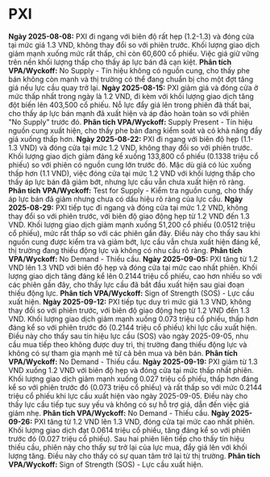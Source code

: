 # PXI

**Ngày 2025-08-08:** PXI đi ngang với biên độ rất hẹp (1.2-1.3) và đóng cửa tại mức giá 1.3 VND, không thay đổi so với phiên trước. Khối lượng giao dịch giảm mạnh xuống mức rất thấp, chỉ còn 60,600 cổ phiếu. Việc giá giữ vững trên nền khối lượng thấp cho thấy áp lực bán đã cạn kiệt. **Phân tích VPA/Wyckoff:** No Supply - Tín hiệu không có nguồn cung, cho thấy phe bán không còn mạnh và thị trường có thể đang chuẩn bị cho một đợt tăng giá nếu lực cầu quay trở lại.
**Ngày 2025-08-15:** PXI giảm giá và đóng cửa ở mức thấp nhất trong ngày là 1.2 VND, đi kèm với khối lượng giao dịch tăng đột biến lên 403,500 cổ phiếu. Nỗ lực đẩy giá lên trong phiên đã thất bại, cho thấy áp lực bán mạnh đã xuất hiện và áp đảo hoàn toàn so với phiên "No Supply" trước đó. **Phân tích VPA/Wyckoff:** Supply Present - Tín hiệu nguồn cung xuất hiện, cho thấy phe bán đang kiểm soát và có khả năng đẩy giá xuống thấp hơn.
**Ngày 2025-08-22:** PXI đi ngang với biên độ hẹp (1.1-1.3 VND) và đóng cửa tại mức 1.2 VND, không thay đổi so với phiên trước. Khối lượng giao dịch giảm đáng kể xuống 133,800 cổ phiếu (0.1338 triệu cổ phiếu) so với phiên có nguồn cung lớn trước đó. Mặc dù giá có lúc xuống thấp hơn (1.1 VND), việc đóng cửa tại mức 1.2 VND với khối lượng thấp cho thấy áp lực bán đã giảm bớt, nhưng lực cầu vẫn chưa xuất hiện rõ ràng. **Phân tích VPA/Wyckoff:** Test for Supply - Kiểm tra nguồn cung, cho thấy áp lực bán đã giảm nhưng chưa có dấu hiệu rõ ràng của lực cầu.
**Ngày 2025-08-29:** PXI tiếp tục đi ngang và đóng cửa tại mức 1.2 VND, không thay đổi so với phiên trước, với biên độ giao động hẹp từ 1.2 VND đến 1.3 VND. Khối lượng giao dịch giảm mạnh xuống 51,200 cổ phiếu (0.0512 triệu cổ phiếu), mức rất thấp so với các phiên gần đây. Điều này cho thấy sau khi nguồn cung được kiểm tra và giảm bớt, lực cầu vẫn chưa xuất hiện đáng kể, thị trường đang thiếu động lực và không có nhu cầu rõ ràng. **Phân tích VPA/Wyckoff:** No Demand - Thiếu cầu.
**Ngày 2025-09-05:** PXI tăng từ 1.2 VND lên 1.3 VND với biên độ hẹp và đóng cửa tại mức cao nhất phiên. Khối lượng giao dịch tăng đáng kể lên 0.2144 triệu cổ phiếu, cao hơn nhiều so với các phiên gần đây, cho thấy lực cầu đã bắt đầu xuất hiện sau giai đoạn thiếu động lực. **Phân tích VPA/Wyckoff:** Sign of Strength (SOS) - Lực cầu xuất hiện.
**Ngày 2025-09-12:** PXI tiếp tục duy trì mức giá 1.3 VND, không thay đổi so với phiên trước, với biên độ giao động hẹp từ 1.2 VND đến 1.3 VND. Khối lượng giao dịch giảm mạnh xuống 0.073 triệu cổ phiếu, thấp hơn đáng kể so với phiên trước đó (0.2144 triệu cổ phiếu) khi lực cầu xuất hiện. Điều này cho thấy sau tín hiệu lực cầu (SOS) vào ngày 2025-09-05, nhu cầu mua tiếp theo không được duy trì, thị trường đang thiếu động lực và không có sự tham gia mạnh mẽ từ cả bên mua và bên bán. **Phân tích VPA/Wyckoff:** No Demand - Thiếu cầu.
**Ngày 2025-09-19:** PXI giảm từ 1.3 VND xuống 1.2 VND với biên độ hẹp và đóng cửa tại mức thấp nhất phiên. Khối lượng giao dịch giảm mạnh xuống 0.027 triệu cổ phiếu, thấp hơn đáng kể so với phiên trước đó (0.073 triệu cổ phiếu) và rất thấp so với mức 0.2144 triệu cổ phiếu khi lực cầu xuất hiện vào ngày 2025-09-05. Điều này cho thấy lực cầu tiếp tục suy yếu và không có sự hỗ trợ giá, dẫn đến việc giá giảm nhẹ. **Phân tích VPA/Wyckoff:** No Demand - Thiếu cầu.
**Ngày 2025-09-26:** PXI tăng từ 1.2 VND lên 1.3 VND, đóng cửa tại mức cao nhất phiên. Khối lượng giao dịch đạt 0.0614 triệu cổ phiếu, tăng đáng kể so với phiên trước đó (0.027 triệu cổ phiếu). Sau hai phiên liên tiếp cho thấy tín hiệu thiếu cầu, phiên này cho thấy sự trở lại của lực mua, đẩy giá lên với khối lượng tăng. Điều này cho thấy có sự quan tâm trở lại từ thị trường. **Phân tích VPA/Wyckoff:** Sign of Strength (SOS) - Lực cầu xuất hiện.
